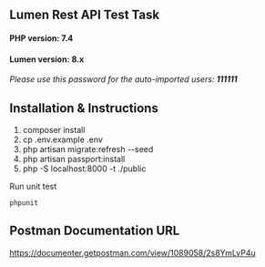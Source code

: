 Lumen Rest API Test Task
---------------------

<div><h4>PHP version: 7.4</h4></div>

<div><h4>Lumen version: 8.x</h4></div>

<p><i>Please use this password for the auto-imported users: <strong>111111</strong></i></p>

Installation & Instructions
------------------

1. composer install
2. cp .env.example .env
3. php artisan migrate:refresh --seed
4. php artisan passport:install
5. php -S localhost:8000 -t ./public

<p>Run unit test</p>

```bqsh
phpunit
```

Postman Documentation URL
------------------

https://documenter.getpostman.com/view/1089058/2s8YmLvP4u
